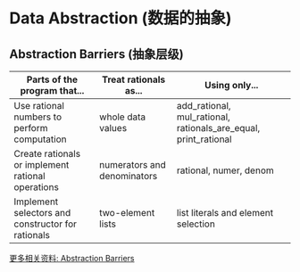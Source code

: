 # Data Abstraction (数据的抽象)

## Abstraction Barriers (抽象层级)


| Parts of the program that...                      | Treat rationals as...       | Using only...                                                   |
|---------------------------------------------------|-----------------------------|-----------------------------------------------------------------|
| Use rational numbers to perform computation       | whole data values           | add_rational, mul_rational, rationals_are_equal, print_rational |
| Create rationals or implement rational operations | numerators and denominators | rational, numer, denom                                          |
| Implement selectors and constructor for rationals | two-element lists           | list literals and element selection                             |

[更多相关资料: Abstraction Barriers](https://ruby-china.org/topics/33214)